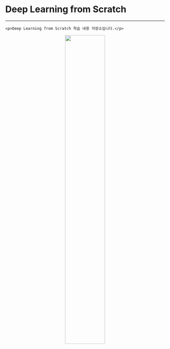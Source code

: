 # Deep Learning from Scratch

------------------------------------
    <p>Deep Learning from Scratch 학습 내용 저장소입니다.</p>

<p align="center">
    <img width='50%' src="https://user-images.githubusercontent.com/97859215/180148518-14542b0d-3908-439a-b578-7a2e23376c99.jpg"/>   
</p>

